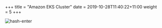 +++
title = "Amazon EKS Cluster"
date = 2019-10-28T11:40:22+11:00
weight = 5
+++

![hash-enter](/images/containers_whats_in_a_container.png) 